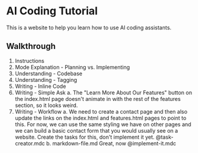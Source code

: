 # AI Coding Tutorial

This is a website to help you learn how to use AI coding assistants.

## Walkthrough

1. Instructions
2. Mode Explanation - Planning vs. Implementing 
3. Understanding - Codebase
4. Understanding - Tagging
5. Writing - Inline Code
6. Writing - Simple Ask
  a. The "Learn More About Our Features" button on the index.html page doesn't animate in with the rest of the features section, so it looks weird.
7. Writing - Workflow
  a. We need to create a contact page and then also update the links on the index.html and features.html pages to point to this. For now, we can use the same styling we have on other pages and we can build a basic contact form that you would usually see on a website. Create the tasks for this, don't implement it yet. @task-creator.mdc
  b. markdown-file.md Great, now @implement-it.mdc
